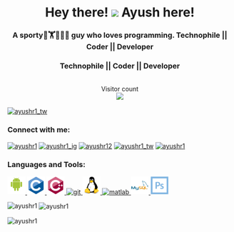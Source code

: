 <h1 align="center">Hey there! <img src="https://media.giphy.com/media/hvRJCLFzcasrR4ia7z/giphy.gif" width="30px">    Ayush here!</h1>
<h3 align="center">A sporty🏸🏋️🏏🚵‍♂️ guy who loves programming. Technophile || Coder || Developer</h3>
<h3 align="center">Technophile || Coder || Developer</h3>
<p align="center"> 
  <br>Visitor count<br>
  <img src="https://profile-counter.glitch.me/ayushr1/count.svg"/>
 </p>


<p align="left"> <a href="https://twitter.com/ayushr1_tw" target="blank"><img src="https://img.shields.io/twitter/follow/ayushr1_tw?logo=twitter&style=for-the-badge" alt="ayushr1_tw" /></a> </p>

<h3 align="left">Connect with me:</h3>
<p align="left">
<a href="https://linkedin.com/in/ayushr1" target="blank"><img align="center" src="https://raw.githubusercontent.com/rahuldkjain/github-profile-readme-generator/master/src/images/icons/Social/linked-in-alt.svg" alt="ayushr1" height="30" width="40" /></a>
<a href="https://instagram.com/ayushr1_ig" target="blank"><img align="center" src="https://raw.githubusercontent.com/rahuldkjain/github-profile-readme-generator/master/src/images/icons/Social/instagram.svg" alt="ayushr1_ig" height="30" width="40" /></a>
<a href="https://fb.com/ayushr12" target="blank"><img align="center" src="https://raw.githubusercontent.com/rahuldkjain/github-profile-readme-generator/master/src/images/icons/Social/facebook.svg" alt="ayushr12" height="30" width="40" /></a>
<a href="https://twitter.com/ayushr1_tw" target="blank"><img align="center" src="https://raw.githubusercontent.com/rahuldkjain/github-profile-readme-generator/master/src/images/icons/Social/twitter.svg" alt="ayushr1_tw" height="30" width="40" /></a>
<a href="https://www.codechef.com/users/ayushr1" target="blank"><img align="center" src="https://cdn.jsdelivr.net/npm/simple-icons@3.1.0/icons/codechef.svg" alt="ayushr1" height="30" width="40" /></a>
</p>

<h3 align="left">Languages and Tools:</h3>
<p align="left"> <a href="https://developer.android.com" target="_blank"> <img src="https://raw.githubusercontent.com/devicons/devicon/master/icons/android/android-original-wordmark.svg" alt="android" width="40" height="40"/> </a> <a href="https://www.cprogramming.com/" target="_blank"> <img src="https://raw.githubusercontent.com/devicons/devicon/master/icons/c/c-original.svg" alt="c" width="40" height="40"/> </a> <a href="https://www.w3schools.com/cpp/" target="_blank"> <img src="https://raw.githubusercontent.com/devicons/devicon/master/icons/cplusplus/cplusplus-original.svg" alt="cplusplus" width="40" height="40"/> </a> <a href="https://git-scm.com/" target="_blank"> <img src="https://www.vectorlogo.zone/logos/git-scm/git-scm-icon.svg" alt="git" width="40" height="40"/> </a> <a href="https://www.linux.org/" target="_blank"> <img src="https://raw.githubusercontent.com/devicons/devicon/master/icons/linux/linux-original.svg" alt="linux" width="40" height="40"/> </a> <a href="https://www.mathworks.com/" target="_blank"> <img src="https://upload.wikimedia.org/wikipedia/commons/2/21/Matlab_Logo.png" alt="matlab" width="40" height="40"/> </a> <a href="https://www.mysql.com/" target="_blank"> <img src="https://raw.githubusercontent.com/devicons/devicon/master/icons/mysql/mysql-original-wordmark.svg" alt="mysql" width="40" height="40"/> </a> <a href="https://www.photoshop.com/en" target="_blank"> <img src="https://raw.githubusercontent.com/devicons/devicon/master/icons/photoshop/photoshop-line.svg" alt="photoshop" width="40" height="40"/> </a> </p>

<p><img align="left" src="https://github-readme-stats.vercel.app/api/top-langs?username=ayushr1&show_icons=true&locale=en&layout=compact&count_private=true&include_all_commits=true" alt="ayushr1" /></p>


<p>&nbsp;<img align="center" src="https://github-readme-stats.vercel.app/api?username=ayushr1&show_icons=true&locale=en&count_private=true&include_all_commits=true" alt="ayushr1" /></p>

<p><img align="center" src="https://github-readme-streak-stats.herokuapp.com/?user=ayushr1&" alt="ayushr1" /></p>


